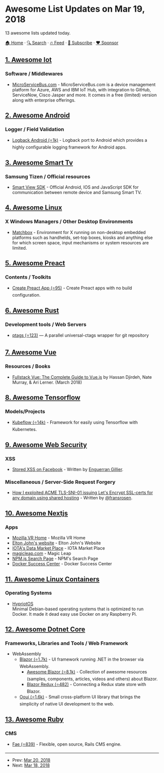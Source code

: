 # Awesome List Updates on Mar 19, 2018

13 awesome lists updated today.

[🏠 Home](/README.md) · [🔍 Search](https://www.trackawesomelist.com/search/) · [🔥 Feed](https://www.trackawesomelist.com/rss.xml) · [📮 Subscribe](https://trackawesomelist.us17.list-manage.com/subscribe?u=d2f0117aa829c83a63ec63c2f&id=36a103854c) · [❤️  Sponsor](https://github.com/sponsors/theowenyoung)



## [1. Awesome Iot](/content/HQarroum/awesome-iot/README.md)

### Software / Middlewares

*   [MicroServiceBus.com](https://microservicebus.com) - MicroServiceBus.com is a device management platform for Azure, AWS and IBM IoT Hub, with integration to GitHub, ServiceNow, Cisco Jasper and more. It comes in a free (limited) version along with enterprise offerings.

## [2. Awesome Android](/content/JStumpp/awesome-android/README.md)

### Logger / Field Validation

*   [Logback Android (⭐1k)](https://github.com/tony19/logback-android) - Logback port to Android which provides a highly configurable logging framework for Android apps.

## [3. Awesome Smart Tv](/content/vitalets/awesome-smart-tv/README.md)

### Samsung Tizen / Official resources

*   [Smart View SDK](http://developer.samsung.com/tv/develop/extension-libraries/smart-view-sdk/download/) - Official Android, IOS and JavaScript SDK for communication between remote device and Samsung Smart TV.

## [4. Awesome Linux](/content/inputsh/awesome-linux/README.md)

### X Windows Managers / Other Desktop Environments

*   [Matchbox](https://www.yoctoproject.org/software-item/matchbox/) - Environment for X running on non-desktop embedded platforms such as handhelds, set-top boxes, kiosks and anything else for which screen space, input mechanisms or system resources are limited.

## [5. Awesome Preact](/content/preactjs/awesome-preact/README.md)

### Contents / Toolkits

*   [Create Preact App (⭐95)](https://github.com/just-boris/create-preact-app) - Create Preact apps with no build configuration.

## [6. Awesome Rust](/content/rust-unofficial/awesome-rust/README.md)

### Development tools / Web Servers

*   [ptags (⭐123)](https://github.com/dalance/ptags) — A parallel universal-ctags wrapper for git repository

## [7. Awesome Vue](/content/vuejs/awesome-vue/README.md)

### Resources / Books

*   [Fullstack Vue: The Complete Guide to Vue.js](https://www.fullstack.io/vue/) by Hassan Djirdeh, Nate Murray, & Ari Lerner. (March 2018)

## [8. Awesome Tensorflow](/content/jtoy/awesome-tensorflow/README.md)

### Models/Projects

*   [Kubeflow (⭐14k)](https://github.com/kubeflow/kubeflow) - Framework for easily using Tensorflow with Kubernetes.

## [9. Awesome Web Security](/content/qazbnm456/awesome-web-security/README.md)

### XSS

*   [Stored XSS on Facebook](https://opnsec.com/2018/03/stored-xss-on-facebook/) - Written by [Enguerran Gillier](https://opnsec.com/).

### Miscellaneous / Server-Side Request Forgery

*   [How I exploited ACME TLS-SNI-01 issuing Let's Encrypt SSL-certs for any domain using shared hosting](https://labs.detectify.com/2018/01/12/how-i-exploited-acme-tls-sni-01-issuing-lets-encrypt-ssl-certs-for-any-domain-using-shared-hosting/) - Written by [@fransrosen](https://twitter.com/fransrosen).

## [10. Awesome Nextjs](/content/unicodeveloper/awesome-nextjs/README.md)

### Apps

*   [Mozilla VR Home](https://vr.mozilla.org/) - Mozilla VR Home
*   [Elton John's website](https://www.eltonjohn.com) - Elton John's Website
*   [IOTA's Data Market Place](https://data.iota.org/) - IOTA Market Place
*   [magicleap.com](https://www.magicleap.com/) - Magic Leap
*   [NPM.js Search Page](https://www.npmjs.com/search) - NPM's Search Page
*   [Docker Success Center](https://success.docker.com) - Docker Success Center

## [11. Awesome Linux Containers](/content/Friz-zy/awesome-linux-containers/README.md)

### Operating Systems

*   [HypriotOS](http://blog.hypriot.com/about/)\
    Minimal Debian-based operating systems that is optimized to run Docker. It made it dead easy use Docker on any Raspberry Pi.

## [12. Awesome Dotnet Core](/content/thangchung/awesome-dotnet-core/README.md)

### Frameworks, Libraries and Tools / Web Framework

*   WebAssembly
    *   [Blazor (⭐1.7k)](https://github.com/SteveSanderson/Blazor) - UI framework running .NET in the browser via WebAssembly.
        *   [Awesome Blazor (⭐8.1k)](https://github.com/AdrienTorris/awesome-blazor) - Collection of awesome resources (samples, components, articles, videos and others) about Blazor.
        *   [Blazor Redux (⭐482)](https://github.com/torhovland/blazor-redux) - Connecting a Redux state store with Blazor.
    *   [Ooui (⭐1.6k)](https://github.com/praeclarum/Ooui) - Small cross-platform UI library that brings the simplicity of native UI development to the web.

## [13. Awesome Ruby](/content/markets/awesome-ruby/README.md)

### CMS

*   [Fae (⭐839)](https://github.com/wearefine/fae) - Flexible, open source, Rails CMS engine.

---

- Prev: [Mar 20, 2018](/content/2018/03/20/README.md)
- Next: [Mar 18, 2018](/content/2018/03/18/README.md)